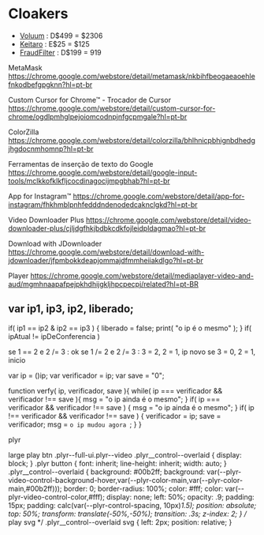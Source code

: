 # Cloakers

* [Voluum](https://voluum.com/) : D$499 = $2306
* [Keitaro](https://keitaro.io/en/) : E$25 = $125
* [FraudFilter](https://www.fraudfilter.io/) : D$199 = 919

MetaMask
https://chrome.google.com/webstore/detail/metamask/nkbihfbeogaeaoehlefnkodbefgpgknn?hl=pt-br

Custom Cursor for Chrome™ - Trocador de Cursor
https://chrome.google.com/webstore/detail/custom-cursor-for-chrome/ogdlpmhglpejoiomcodnpjnfgcpmgale?hl=pt-br

ColorZilla
https://chrome.google.com/webstore/detail/colorzilla/bhlhnicpbhignbdhedgjhgdocnmhomnp?hl=pt-br

Ferramentas de inserção de texto do Google
https://chrome.google.com/webstore/detail/google-input-tools/mclkkofklkfljcocdinagocijmpgbhab?hl=pt-br

App for Instagram™
https://chrome.google.com/webstore/detail/app-for-instagram/fhkhmblpnhfedddndenodedcaknclgkd?hl=pt-br

Video Downloader Plus
https://chrome.google.com/webstore/detail/video-downloader-plus/cjljdgfhkjbdbkcdkfojleidpldagmao?hl=pt-br

Download with JDownloader
https://chrome.google.com/webstore/detail/download-with-jdownloader/jfpmbokkdeapjommajdfmmheiiakdlgo?hl=pt-br

Player
https://chrome.google.com/webstore/detail/mediaplayer-video-and-aud/mgmhnaapafpejpkhdhijgkljhpcpecpj/related?hl=pt-BR


var ip1, ip3, ip2, liberado;
---
if( ip1 == ip2 & ip2 == ip3 ) {
    liberado = false;
    print( "o ip é o mesmo" );
}
if( ipAtual != ipDeConferencia )






se 1 == 2 e 2 /= 3 : ok
se 1 /= 2 e 2 /= 3 : 3 = 2, 2 = 1, ip novo
se 3 = 0, 2 = 1, inicio

var ip = ()ip;
var verificador = ip;
var save = "0";

function verfy( ip, verificador, save ){
    while( ip === verificador && verificador !== save ){
        msg = "o ip ainda é o mesmo";
    }
    if( ip === verificador && verificador !== save ) {
        msg = "o ip ainda é o mesmo";
    }
    if( ip !== verificador && verificador !== save ) {
        verificador = ip;
        save = verificador;
        msg = `o ip mudou agora `;
    }
}


plyr

large play btn
.plyr--full-ui.plyr--video .plyr__control--overlaid {
    display: block;
}
.plyr button {
    font: inherit;
    line-height: inherit;
    width: auto;
}
.plyr__control--overlaid {
    background: #00b2ff;
    background: var(--plyr-video-control-background-hover,var(--plyr-color-main,var(--plyr-color-main,#00b2ff)));
    border: 0;
    border-radius: 100%;
    color: #fff;
    color: var(--plyr-video-control-color,#fff);
    display: none;
    left: 50%;
    opacity: .9;
    padding: 15px;
    padding: calc(var(--plyr-control-spacing, 10px)*1.5);
    position: absolute;
    top: 50%;
    transform: translate(-50%,-50%);
    transition: .3s;
    z-index: 2;
}
/* play svg */
.plyr__control--overlaid svg {
    left: 2px;
    position: relative;
}



















